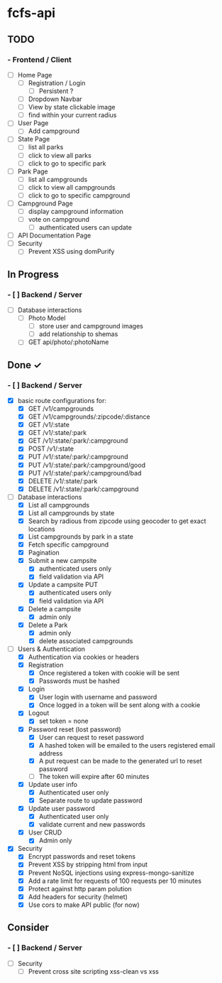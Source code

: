 # fcfs-api

## TODO

### - Frontend / Client

- [ ] Home Page
  - [ ] Registration / Login
    - [ ] Persistent ?
  - [ ] Dropdown Navbar
  - [ ] View by state clickable image
  - [ ] find within your current radius
- [ ] User Page
  - [ ] Add campground
- [ ] State Page
  - [ ] list all parks
  - [ ] click to view all parks
  - [ ] click to go to specific park
- [ ] Park Page
  - [ ] list all campgrounds
  - [ ] click to view all campgrounds
  - [ ] click to go to specific campground
- [ ] Campground Page
  - [ ] display campground information
  - [ ] vote on campground
    - [ ] authenticated users can update
- [ ] API Documentation Page
- [ ] Security
  - [ ] Prevent XSS using domPurify

## In Progress

### - [ ] Backend / Server

- [ ] Database interactions
  - [ ] Photo Model
    - [ ] store user and campground images
    - [ ] add relationship to shemas
  - [ ] GET api/photo/:photoName

## Done ✓

### - [ ] Backend / Server

- [x] basic route configurations for:
  - [x] GET /v1/campgrounds
  - [x] GET /v1/campgrounds/:zipcode/:distance
  - [x] GET /v1/:state
  - [x] GET /v1/:state/:park
  - [x] GET /v1/:state/:park/:campground
  - [x] POST /v1/:state
  - [x] PUT /v1/:state/:park/:campground
  - [x] PUT /v1/:state/:park/:campground/good
  - [x] PUT /v1/:state/:park/:campground/bad
  - [x] DELETE /v1/:state/:park
  - [x] DELETE /v1/:state/:park/:campground
- [ ] Database interactions
  - [x] List all campgrounds
  - [x] List all campgrounds by state
  - [x] Search by radious from zipcode using geocoder to get exact locations
  - [x] List campgrounds by park in a state
  - [x] Fetch specific campground
  - [x] Pagination
  - [x] Submit a new campsite
    - [x] authenticated users only
    - [x] field validation via API
  - [x] Update a campsite PUT
    - [x] authenticated users only
    - [x] field validation via API
  - [x] Delete a campsite
    - [x] admin only
  - [x] Delete a Park
    - [x] admin only
    - [x] delete associated campgrounds
- [ ] Users & Authentication
  - [x] Authentication via cookies or headers
  - [x] Registration
    - [x] Once registered a token with cookie will be sent
    - [x] Passwords must be hashed
  - [x] Login
    - [x] User login with username and password
    - [x] Once logged in a token will be sent along with a cookie
  - [x] Logout
    - [x] set token = none
  - [x] Password reset (lost password)
    - [x] User can request to reset password
    - [x] A hashed token will be emailed to the users registered email address
    - [x] A put request can be made to the generated url to reset password
    - [ ] The token will expire after 60 minutes
  - [x] Update user info
    - [x] Authenticated user only
    - [x] Separate route to update password
  - [x] Update user password
    - [x] Authenticated user only
    - [x] validate current and new passwords
  - [x] User CRUD
    - [x] Admin only
- [x] Security
  - [x] Encrypt passwords and reset tokens
  - [x] Prevent XSS by stripping html from input
  - [x] Prevent NoSQL injections using express-mongo-sanitize
  - [x] Add a rate limit for requests of 100 requests per 10 minutes
  - [x] Protect against http param polution
  - [x] Add headers for security (helmet)
  - [x] Use cors to make API public (for now)

## Consider

### - [ ] Backend / Server

- [ ] Security
  - [ ] Prevent cross site scripting xss-clean vs xss
